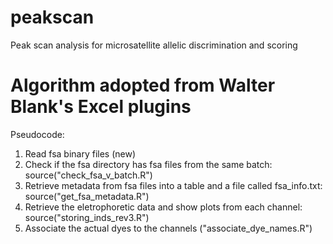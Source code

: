 # peakscan
Peak scan analysis for microsatellite allelic discrimination and scoring

# Algorithm adopted from Walter Blank's Excel plugins
Pseudocode:
1) Read fsa binary files (new)
2) Check if the fsa directory has fsa files from the same batch: source("check_fsa_v_batch.R")
3) Retrieve metadata from fsa files into a table and a file called fsa_info.txt: source("get_fsa_metadata.R")
4) Retrieve the eletrophoretic data and show plots from each channel: source("storing_inds_rev3.R")
5) Associate the actual dyes to the channels ("associate_dye_names.R")
